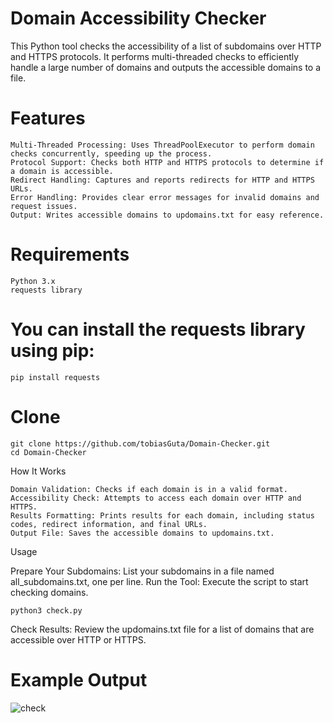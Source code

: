 # Domain Accessibility Checker

This Python tool checks the accessibility of a list of subdomains over HTTP and HTTPS protocols. It performs multi-threaded checks to efficiently handle a large number of domains and outputs the accessible domains to a file.

# Features

    Multi-Threaded Processing: Uses ThreadPoolExecutor to perform domain checks concurrently, speeding up the process.
    Protocol Support: Checks both HTTP and HTTPS protocols to determine if a domain is accessible.
    Redirect Handling: Captures and reports redirects for HTTP and HTTPS URLs.
    Error Handling: Provides clear error messages for invalid domains and request issues.
    Output: Writes accessible domains to updomains.txt for easy reference.

# Requirements

    Python 3.x
    requests library

# You can install the requests library using pip:

    pip install requests
    
 # Clone 
    git clone https://github.com/tobiasGuta/Domain-Checker.git
    cd Domain-Checker

How It Works

    Domain Validation: Checks if each domain is in a valid format.
    Accessibility Check: Attempts to access each domain over HTTP and HTTPS.
    Results Formatting: Prints results for each domain, including status codes, redirect information, and final URLs.
    Output File: Saves the accessible domains to updomains.txt.

Usage

Prepare Your Subdomains: List your subdomains in a file named all_subdomains.txt, one per line.
Run the Tool: Execute the script to start checking domains.


    python3 check.py

Check Results: Review the updomains.txt file for a list of domains that are accessible over HTTP or HTTPS.

# Example Output

![check](https://github.com/user-attachments/assets/106cec07-1014-408d-88a2-33c45678ee5b)






